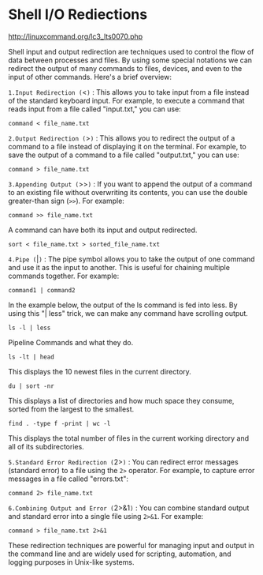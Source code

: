 # Shell I/O Rediections

http://linuxcommand.org/lc3_lts0070.php

Shell input and output redirection are techniques used to control the flow of data between processes and files. By using some special notations we can redirect the output of many commands to files, devices, and even to the input of other commands.
Here's a brief overview:

`1.Input Redirection (`<`)` : This allows you to take input from a file instead of the standard keyboard input. For example, to execute a command that reads input from a file called "input.txt," you can use:

   ```
   command < file_name.txt
   ```

`2.Output Redirection (`>`)` : This allows you to redirect the output of a command to a file instead of displaying it on the terminal. For example, to save the output of a command to a file called "output.txt," you can use:

   ```
   command > file_name.txt
   ```

`3.Appending Output (`>>`)` : If you want to append the output of a command to an existing file without overwriting its contents, you can use the double greater-than sign (`>>`). For example:

   ```
   command >> file_name.txt
   ```
A command can have both its input and output redirected.

   ```
sort < file_name.txt > sorted_file_name.txt
   ```

`4.Pipe (`|`)` : The pipe symbol allows you to take the output of one command and use it as the input to another. This is useful for chaining multiple commands together. For example:

   ```
   command1 | command2
   ```
In the example below, the output of the ls command is fed into less. By using this "| less" trick, we can make any command have scrolling output.
   
   ```
   ls -l | less
   ```

Pipeline Commands and what they do.

   ```
   ls -lt | head
   ```
This displays the 10 newest files in the current directory.

   ```
   du | sort -nr
   ```
This displays a list of directories and how much space they consume, sorted from the largest to the smallest.

   ```
   find . -type f -print | wc -l
   ```
This  displays the total number of files in the current working directory and all of its subdirectories.

`5.Standard Error Redirection (`2>`)` : You can redirect error messages (standard error) to a file using the `2>` operator. For example, to capture error messages in a file called "errors.txt":

   ```
   command 2> file_name.txt
   ```

`6.Combining Output and Error (`2>&1`)` : You can combine standard output and standard error into a single file using `2>&1`. For example:

   ```
   command > file_name.txt 2>&1
   ```

These redirection techniques are powerful for managing input and output in the command line and are widely used for scripting, automation, and logging purposes in Unix-like systems.
